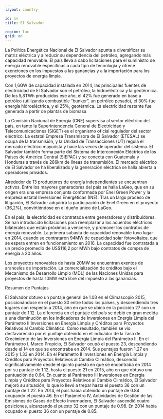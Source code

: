 ```yaml
---
layout: country

id: sv
title: El Salvador

region: lac
grid: on
---
```

La Política Energética Nacional de El Salvador apunta a diversificar su matriz eléctrica y a reducir su dependencia del petróleo, agregando más capacidad renovable. El país lleva a cabo licitaciones para el suministro de energía renovable específicas a cada tipo de tecnología y ofrece exenciones en los impuestos a las ganancias y a la importación para los proyectos de energía limpia.

Con 1,6GW de capacidad instalada en 2014, las principales fuentes de electricidad de El Salvador son el petróleo, la hidroeléctrica y la geotérmica. De los 5,8TWh producidos ese año, el 42% fue generado en base a petróleo (utilizando combustible “bunker”, un petróleo pesado), el 30% fue energía hidroeléctrica, y el 25%, geotérmica. La electricidad restante fue generada a partir de plantas de biomasa.

La Comisión Nacional de Energía (CNE) supervisa al sector eléctrico del país, en tanto la Superintendencia General de Electricidad y Telecomunicaciones (SIGET) es el organismo oficial regulador del sector eléctrico.  La estatal Empresa Transmisora de El Salvador (ETESAL) se ocupa de la transmisión, y la Unidad de Transacciones (UT) regula el mercado eléctrico mayorista y hace las veces de operador del sistema. El Salvador también forma parte del Sistema de Interconexión Eléctrica de los Países de América Central (SIEPAC) y se conecta con Guatemala y Honduras a través de 286km de líneas de transmisión.
El mercado eléctrico de El Salvador se ha liberalizado y la generación eléctrica se halla abierta a operadores privados.

Alrededor de 13 productores de energía independientes se encuentran activos. Entre los mayores generadores del país se halla LaGeo, que en su origen era una empresa conjunta conformada por Enel Green Power y la empresa estatal Inversiones Energéticas (INE). Tras un largo proceso de litigación, El Salvador adquirirá la participación de Enel Green en el proyecto (36,2%), convirtiéndose en el dueño único de LaGeo.

En el país, la electricidad es contratada entre generadores y distribuidores. Se han introducido licitaciones para reemplazar a los acuerdos eléctricos bilaterales que están próximos a vencerse, y promover los contratos de energía renovable. La primera subasta de capacidad renovable tuvo lugar en 2014, cuando se contrataron 94MW de capacidad solar fotovoltaica, que se espera entren en funcionamiento en 2016. La capacidad fue contratada a un precio promedio de US$116,2 por MWh bajo contratos de compra de energía a 20 años.

Los proyectos renovables de hasta 20MW  se encuentran exentos de aranceles de importación. La comercialización de créditos bajo el Mecanismo de Desarrollo Limpio (MDL) de las Naciones Unidas para proyectos de hasta 10MW está libre del impuesto a las ganancias.

Resumen de Puntajes

El Salvador obtuvo un puntaje general de 1.03 en el Climascopio 2015, posicionándose en el puesto 30 entre todos los países, y descendiendo tres lugares con respecto a 2014, año en que se ubicó en la posición 27 con un puntaje de 1.12.
La diferencia en el puntaje del país se debió en gran medida a una disminución en los indicadores de Inversiones en Energía Limpia del Parámetro II Inversiones en Energía Limpia y Créditos para Proyectos Relativos al Cambio Climático. Como resultado, también se vio desfavorecido por el puntaje obtenido en el indicador de la Tasa de Crecimiento de las Inversiones en Energía Limpia del Parámetro II.
En el Parámetro I, Marco Propicio, El Salvador ocupó el puesto 23, descendiendo desde el 14 en que se encontraba en 2014. Sus puntajes fueron 1.27 en 2015 y 1.33 en 2014.
En el Parámetro II Inversiones en Energía Limpia y Créditos para Proyectos Relativos al Cambio Climático, descendió significativamente desde el quinto puesto en que se encontraba en 2014 por su puntaje de 1.12, hasta el puesto 21 en 2015, año en que obtuvo una puntuación de 0.64.
En cuanto al Parámetro III Inversiones en Energía Limpia y Créditos para Proyectos Relativos al Cambio Climático, El Salvador mejoró su situación, lo que lo llevó a trepar hasta el puesto 36 con un puntaje de 1.22. En 2014, el país había obtenido un puntaje de 0.84 ocupando el puesto 46.
En el Parámetro IV, Actividades de Gestión de las Emisiones de Gases de Efecto Invernadero, El Salvador ascendió cuatro posiciones, alcanzando el puesto 32 con un puntaje de 0.98. En 2014  había ocupado el puesto 36 con un puntaje de 0.85.
